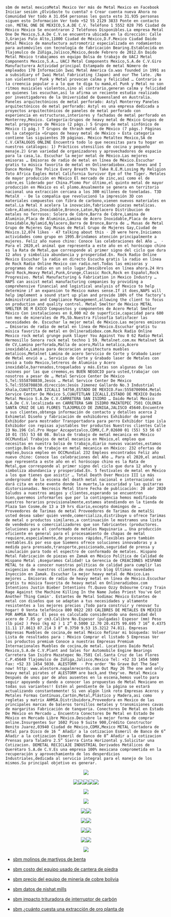 
```
sbm de metal mexicoMetal Mexico Ver más de Metal Mexico en Facebook Iniciar sesión ¿Olvidaste tu cuenta? o Crear cuenta nueva Ahora no Comunidad Ver todo A 31.054 personas les gusta esto 31.935 personas siguen esto Información Ver todo +52 55 2129 3833 Ponte en contacto con. METAL ONE DE MEXICO,S.A.DE C.V. Teléfono 1 5552 028 795 Ciudad de México México Se encontraron 2 Teléfonos Disponibles.La empresa Metal One De Mexico,S.A.De C.V.se encuentra ubicada en la dirección: Calle 3,Granjas Palo Alto,11000 Ciudad de México,D.F.Mexico Ciudad Daido Metal México de manufactura autromotriz especializada en rodamientos para automóviles con tecnología de fabricación Bearing.Establecida en Tlajomulco de Zúñiga,Jalisco,México,desde Febrero de 2012.En Daido Metal México trabajamos en equipo Bolsa de trabajo de UACJ Metal Components Mexico,S.A.… UACJ Metal Components Mexico,S.A.de C.V.Giro Manufacturera Actividad principal Estampado de metal Número de empleados 170 Información Iwai Metal America Co.was founded in 1991 as a subsidiary of Iwai Metal Fabricating (Japan) and our The late. ¡No son violentos! Punk y Metal provocan calma y felicidad … Contrario a la creencia popular o a lo que te diga tu mamá,el Punk y Metal no son ritmos musicales violentos,sino al contrario,generan calma y felicidad en quienes los escuchan,así lo afirma un reciente estudio realizado por investigadores de la Universidad de Queensland en Australia. Paneles arquitectónicos de metal perforado: Astyl Monterrey Paneles arquitectónicos de metal perforado: Astyl es una empresa dedicada a proyectos arquitectónicos de paneles de metal perforado con experiencia en estructuras,interiores y fachadas de metal perforado en Monterrey,México. Categoría:Grupos de heavy metal de México Grupos de metal progresivo de México (2 págs.) S Grupos de metal sinfónico de México (1 pág.) T Grupos de thrash metal de México (7 págs.) Páginas en la categoría «Grupos de heavy metal de México » Esta categoría contiene las siguientes 39 páginas. México Metaltex Mexico,SA de C.V.CATALOGOS ONLINE Encuentra todo lo que necesitas para tu hogar en nuestros catálogos: 1) Prácticos utensilios de cocina y pequeño menaje.2) Gran variedad de organizadores y aprovechadores de espacio para la casa,la. Escuchar la mejor metal de México.Las mejores emisoras … Emisoras de radio de metal en línea de México.Escuchar gratis tu música favorita de metal en Onlineradiobox.com Tones and I Dance Monkey The Police Every Breath You Take R.E.M.Losing My Religion Toto Africa Eagles Hotel California Survivor Eye of the Tiger. Metales de mayor producción en México El mercado de zinc,así como el de cobre,es liderado por China.Plomo Por último,el quinto metal de mayor producción en México es el plomo.Anualmente se genera en territorio nacional una extracción cercana a los 300 millones de toneladas. T3D MetalX  · De la compañia que revolucionó la impresión 3D con materiales compuestos con fibra de carbono,vienen nuevos materiales en metal.La Metal X acelera la inovación,fabricando piezas metalicas. Cobre,Aluminio,Inoxidable,Bronce,Laton,Nylacero Distribucion de metales no ferrosos: Solera de Cobre,Barra de Cobre,Lamina de Aluminio,Placa de Aluminio,Lamina de Acero Inoxidable,Placa de Acero Inoxidable,Nylamid,Nylacero,Barra de Bronce,Barra de … Musas de Metal Grupo de Mujeres Gay Musas de Metal Grupo de Mujeres Gay,Ciudad de México.12,074 likes · 47 talking about this · 20 were here.Iniciamos actividades como grupo en 1995.Brindamos atención principalmente a mujeres. Feliz año nuevo chino: Conoce las celebraciones del Año …  · Para el 2020,el animal que representa a este año en el horóscopo chino es la Rata de Metal,que corresponde al primer signo del ciclo que dura 12 años y simboliza abundancia y prosperidad.En. Rock Radio Online Mexico Escuchar la radio en directo Escucha gratis la radio en línea de Rock Radio Online Mexico con radio.net.Todas las emisoras y programas de radio en un solo lugar.Descúbrelos en línea ahora.24 Hrs Hard Rock,Heavy Metal,Punk,Grunge,Classic Rock,Rock en Español,Rock Progresivo. Metal Manufacturing & Fabrication in Mexico Industry … NAPS can assist metal manufacturing companies by providing a comprehensive financial and logistical analysis of Mexico to help determine if an expansion to Mexico makes sense.If it does,NAPS will help implement a sound start up plan and provide 100% of the factory’s Administration and Compliance Management,allowing the client to focus on production and quality control. Metal Smelter de México METAL SMELTER DE M ÉXICO Compuestos y componentes de Acero Metal Smelter México Con instalaciones en 8,000 m2 de superficie,capacidad para 600 ton mes de minerales de Pb,Sb.Nuestra Filosofía Satisfacer las necesidades de. Escuchar la mejor metal de México.Las mejores emisoras … Emisoras de radio de metal en línea de México.Escuchar gratis tu música favorita de metal en Onlineradiobox.com.Rock Radio Online Mexico rock metal grunge punk Slayer You Against You 0 62 Radio Metal Hermosillo Sonora rock metal techno 1 59. Metalnet.com.mx Metalnet SA de CV,Lamina perforada,Malla de acero,Malla metalica,Acero inoxidable,Lamina para decoracion arquitectura muebles metalicos,Metalnet Lamina de acero Servicio de Corte y Grabado Laser de Metal envió a … Servicio de Corte y Grabado laser de Metales con envió a todo Mexico,letreros de Aluminio y Acero inoxidable,barrenados,troquelados y más.Estas son algunas de las razones por las que creemos,es BUEN NEGOCIO para usted,trabajar con nosotros a pesar de … Metal Service Center De México S,Tel:5558708830,Jesús … Metal Service Center De México S.Tel:5558708830.dirección:Jesús Jimenez Gallardo No.3 Industrial Xhala,CUAUTITLAN IZCALLI 54750,ESTADO DE MEXICO.Fax:5558700904.Metal Service Center De México S,CUAUTITLAN IZCALLI,ESTADO DE MEXICO Daido Metal Mexico S.A.De C.V.CARRETERA SAN ISIDRO … Daido Metal Mexico S.A.De C.V.localizada en CARRETERA SAN ISIDRO MAZATEPEC 7501 COLONIA SANTA CRUZ DE LAS FLORES TLAJOMULCO DE ZUNIGA,JALISCO 45640.Encuentre a sus clientes,obtenga información de contacto y detalles acerca 2 Exhimetal Diseño y fabricación de exhibidores Exhibidor de pared Exhibidor para mostrador Transportadora para perro Exhibidor tipo isla Exhibidor con repisas ajustables Ver productos Nuestros clientes Calle 23 No.196 Col.Pro Hogar Azcapotzalco,CDMX,C.P.02600 01 (55) 53 56 67 10 01 (55) 53 68 08. Bolsa de trabajo de metal mecanica en México OCCMundial Trabajos de metal mecanica en México,el empleo que necesitas en nuestra bolsa de trabajo,diario nuevas vacantes,estamos contigo.Bolsa de trabajo en metal mecanica en México: 232 ofertas de empleo,busca empleo en OCCMundial 232 Empleos encontrados Feliz año nuevo chino: Conoce las celebraciones del Año … Para el 2020,el animal que representa a este año en el horóscopo chino es la Rata de Metal,que corresponde al primer signo del ciclo que dura 12 años y simboliza abundancia y prosperidad.En. 5 festivales de metal en México a los que tienes que asistir … Total Death Over Mexico III Lo más underground de la escena del death metal nacional e internacional se dará cita en este evento donde la muerte,la oscuridad y las guitarras distorsionadas. Necrosis Metal Store Fecha de publicación: 20 abr 2020 Saludos a nuestros amigos y clientes,esperando se encuentren bien,queremos informarles que por la contingencia hemos modificado nuestros horarios provisionalmente,estamos atendiendo en la tienda de Plaza San Cosme,de 13 a 19 hrs diario,excepto domingos de … Proveedores de Tarimas de metal Proveedores de Tarimas de metalSi usted desea saber quién vende,comercializa,distribuye u ofrece Tarimas de metal o productos similares,a continuación le mostramos una lista de vendedores o comercializadores que son fabricantes (productores. Soluciones para el conformado de metales Maquinaria … Una producción eficiente en general para el procesamiento de chapas de metal requiere,especialmente,de procesos rápidos,flexibles pero también rentables.Es por eso que Siemens ofrece soluciones innovadoras y a medida para prensado,transporte,posicionado,seguridad de prensa y simulación para todo el espectro de conformado de metales. Hispano Metal Fabricación de piezas en Zamak en México Política de Calidad de Hispano Metal ¡Aseguramos Calidad! La Gerencia de CREACIONES HISPANO METAL te da a conocer nuestras políticas de calidad para cumplir las exigencias de nuestros clientes.de nuestro blog Últimas novedades Inyección en Zamak. Escuchar la mejor heavy metal de México.Las mejores … Emisoras de radio de heavy metal en línea de México.Escuchar gratis tu música favorita de heavy metal en Onlineradiobox.com Intentions Justin Bieber Intentions ft.Quavo Ozzy Osbourne Crazy Train Rage Against the Machine Killing In the Name Judas Priest You've Got Another Thing Comin'. Estantes de Metal Sodimac México Estantes de metal con diseños que se adaptan a tus necesidades y altamente resistentes a los mejores precios ¡Todo para construir y renovar tu hogar! 0 Venta telefónica 800 0622 203 CALIBRES DE METALES EN MÉXICO POR AHMSA Nota: El peso es calculado considerando una densidad del acero de 7.85 gr cm3.Calibre No.Espesor (pulgadas) Espesor (mm) Peso (lb pie2 ) Peso (kg m2 ) 1 2” 0.5000 12.70 20.4175 99.695 7 16” 0.4375 11.11 17.8613 87.214 3 8” 0.3750 9.53 15.3212 74.811. Empresas Empresas Muebles de cocina,de metal México Refinar mi búsqueda: Volver Lista de resultados para : México Comprar el listado 5 Empresas Ver los productos premium Conoce a nuestras Empresas Premium Internacionales Muebles de cocina,de metal. Locations Daido Metal Mexico,S.A.de C.V.Plant and Sales for Automobile Engine Bearings Carretera San Isidro Mazatepec No.7501 Col.Santa Cruz de las Flores C.P.45640 Tlajomulco de Zúñiga,Jalisco,Mexico Tel: +52 33 1454 5000 Fax: +52 33 1454 5030. ALESTORM  · Pre order "No Grave But The Sea" now! http: www.alestorm.napalmrecords.com Out May 26 The one and only heavy metal pirates of ALESTORM are back,and they've. Metal Mexica Después de unos par de años ausentes en la escena,hemos vuelto para seguir apoyando y dando a conocer las propuestas de Metal Mexicano en todas sus variantes!! Estén al pendiente de la página se estará actualizando constantemente! Si ven algún link roto Empresas Aceros y Metales Formas Contínuas,Cartón,Metal,Plástico y Madera,asi como regletas y matrix AHMSA.Distribuidora,Proveedora en Mexico de las principales marcas de baleros tornillos metales y transmisiones cavas de margaritas Fabricación de tanqueria. Conectores De Metal en Estado De México en Mercado … Encuentra Conectores De Metal en Estado De México en Mercado Libre México.Descubre la mejor forma de comprar online.Insurgentes Sur 1602 Piso 9 Suite 900,Crédito Constructor Benito Juarez,03940 Ciudad de México,CDMX,Mexico METAL Cortadora de Metal para Disco de 16 ” Añadir a la cotizacion Esmeril de Banco de 6” Añadir a la cotizacion Esmeril de Banco de 8” Añadir a la cotizacion Prensas para Taladro 2.5” Sierra Cinta Horizontal y.Solicitar una Cotizacion. DEMETAL RECICLAJE INDUSTRIAL Derivados Metálicos de Querétaro S.A.de C.V.Es una empresa 100% mexicana comprometida en la recuperación y aprovechamiento de los desperdicios Industriales,dedicada al servicio integral para el manejo de los mismos.Su principal objetivo es generar. 
```

<div align="center">

<a href="https://es-crusher.shibang-china.com/github&k=sbm+de+metal+mexico"><img src="https://static.shibang-china.com/es/crusher/logo.jpg"></a>

<a href="https://es-crusher.shibang-china.com/github&k=sbm+de+metal+mexico"><img src="https://static.shibang-china.com/es/crusher/index.jpg"></a><a href="https://es-crusher.shibang-china.com/material.htmlgithub&k=sbm+de+metal+mexico"><img src="https://static.shibang-china.com/es/crusher/material.jpg"></a><a href="https://es-crusher.shibang-china.com/application.htmlgithub&k=sbm+de+metal+mexico"><img src="https://static.shibang-china.com/es/crusher/application.jpg"></a><a href="https://es-crusher.shibang-china.com/aboutus.htmlgithub&k=sbm+de+metal+mexico"><img src="https://static.shibang-china.com/es/crusher/aboutus.jpg"></a><a href="https://es-crusher.shibang-china.com/contact.htmlgithub&k=sbm+de+metal+mexico"><img src="https://static.shibang-china.com/es/crusher/contact.jpg"></a>

<a href="https://es-crusher.shibang-china.com/github&k=sbm+de+metal+mexico"><img src="https://static.shibang-china.com/es/crusher/banner.jpg"></a>

<a href="https://swt.shibang-china.com/github&k=sbm+de+metal+mexico"><img src="https://static.shibang-china.com/es/crusher/text.jpg"></a>

<a href="https://swt.shibang-china.com/github&k=sbm+de+metal+mexico"><img src="https://static.shibang-china.com/es/crusher/chat.jpg"></a><a href="https://es-crusher.shibang-china.com/contact.htmlgithub&k=sbm+de+metal+mexico"><img src="https://static.shibang-china.com/es/crusher/message.jpg"></a>

<a href="https://es-crusher.shibang-china.com/products/pe.htmlgithub&k=sbm+de+metal+mexico"><img src="https://static.shibang-china.com/es/crusher/pe.jpg"></a><a href="https://es-crusher.shibang-china.com/products/pf.htmlgithub&k=sbm+de+metal+mexico"><img src="https://static.shibang-china.com/es/crusher/pf.jpg"></a>

<a href="https://es-crusher.shibang-china.com/products/hpt.htmlgithub&k=sbm+de+metal+mexico"><img src="https://static.shibang-china.com/es/crusher/hpt.jpg"></a><a href="https://es-crusher.shibang-china.com/products/vsi.htmlgithub&k=sbm+de+metal+mexico"><img src="https://static.shibang-china.com/es/crusher/vsi.jpg"></a>

<a href="https://es-crusher.shibang-china.com/products/klv.htmlgithub&k=sbm+de+metal+mexico"><img src="https://static.shibang-china.com/es/crusher/klv.jpg"></a><a href="https://es-crusher.shibang-china.com/products/portable.htmlgithub&k=sbm+de+metal+mexico"><img src="https://static.shibang-china.com/es/crusher/portable.jpg"></a>

<a href="https://swt.shibang-china.com/github&k=sbm+de+metal+mexico"><img src="https://static.shibang-china.com/es/crusher/case.jpg"></a>

</div>


* [sbm molinos de martiyos de benta](sbm%20molinos%20de%20martiyos%20de%20benta.md)

* [sbm costo del equipo usado de cantera de piedra](sbm%20costo%20del%20equipo%20usado%20de%20cantera%20de%20piedra.md)

* [sbm precio del equipo de minería de cobre bolivia](sbm%20precio%20del%20equipo%20de%20miner%C3%ADa%20de%20cobre%20bolivia.md)

* [sbm datos de nishat mills](sbm%20datos%20de%20nishat%20mills.md)

* [sbm impacto trituradora de interruptor de carbón](sbm%20impacto%20trituradora%20de%20interruptor%20de%20carb%C3%B3n.md)

* [sbm ¿cuánto cuesta una extracción de oro planta de](sbm%20%C2%BFcu%C3%A1nto%20cuesta%20una%20extracci%C3%B3n%20de%20oro%20planta%20de.md)